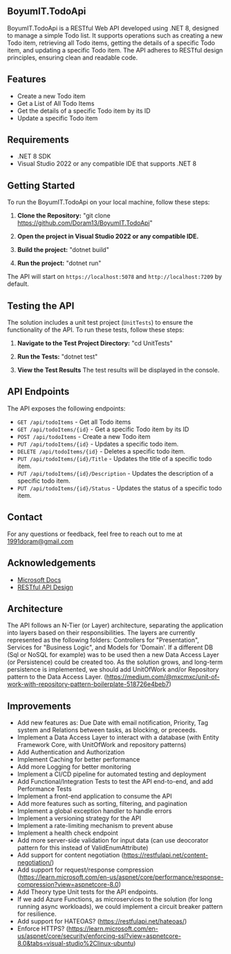 ## BoyumIT.TodoApi 

BoyumIT.TodoApi is a RESTful Web API developed using .NET 8, designed to manage a simple Todo list. It supports operations such as 
creating a new Todo item, retrieving all Todo items, getting the details of a specific Todo item,
and updating a specific Todo item. The API adheres to RESTful design principles, ensuring clean and readable code.

## Features

- Create a new Todo item
- Get a List of All Todo Items
- Get the details of a specific Todo item by its ID
- Update a specific Todo item

## Requirements

- .NET 8 SDK 
- Visual Studio 2022 or any compatible IDE that supports .NET 8

## Getting Started

To run the BoyumIT.TodoApi on your local machine, follow these steps:

1. **Clone the Repository:** "git clone https://github.com/Doram13/BoyumIT.TodoApi"

2. **Open the project in Visual Studio 2022 or any compatible IDE.**

3. **Build the project:** "dotnet build"

4. **Run the project:** "dotnet run"

The API will start on `https://localhost:5078` and `http://localhost:7209` by default.

## Testing the API

The solution includes a unit test project (`UnitTests`) to ensure the functionality of the API. To run these tests, follow these steps:

1. **Navigate to the Test Project Directory:** "cd UnitTests"

2. **Run the Tests:** "dotnet test"

3. **View the Test Results**
   The test results will be displayed in the console.

## API Endpoints

The API exposes the following endpoints:

- `GET /api/todoItems` - Get all Todo items
- `GET /api/todoItems/{id}` - Get a specific Todo item by its ID
- `POST /api/todoItems` - Create a new Todo item
- `PUT /api/todoItems/{id}` - Updates a specific todo item.
- `DELETE /api/todoItems/{id}` - Deletes a specific todo item.
- `PUT /api/todoItems/{id}/Title` - Updates the title of a specific todo item.
- `PUT /api/todoItems/{id}/Description` - Updates the description of a specific todo item.
- `PUT /api/todoItems/{id}/Status` - Updates the status of a specific todo item.

## Contact

For any questions or feedback, feel free to reach out to me at 1991doram@gmail.com

## Acknowledgements

- [Microsoft Docs](https://docs.microsoft.com/en-us/aspnet/core/web-api/?view=aspnetcore-8.0)
- [RESTful API Design](https://restfulapi.net/)

## Architecture

The API follows an N-Tier (or Layer) architecture, separating the application into layers based on their responsibilities.
The layers are currently represented as the following folders: Controllers for "Presentation", Services for "Business Logic",
and Models for 'Domain'. If a different DB (Sql or NoSQL for example) was to be used then a new Data Access Layer (or Persistence) could 
be created too.
As the solution grows, and long-term persistence is implemented, we should add UnitOfWork and/or Repository pattern to the Data Access Layer.
(https://medium.com/@mxcmxc/unit-of-work-with-repository-pattern-boilerplate-518726e4beb7)

## Improvements

- Add new features as: Due Date with email notification, Priority, Tag system and Relations between tasks, as blocking, or preceeds.
- Implement a Data Access Layer to interact with a database (with Entity Framework Core, with UnitOfWork and repository patterns)
- Add Authentication and Authorization
- Implement Caching for better performance
- Add more Logging for better monitoring
- Implement a CI/CD pipeline for automated testing and deployment
- Add Functional/Integration Tests to test the API end-to-end, and add Performance Tests
- Implement a front-end application to consume the API
- Add more features such as sorting, filtering, and pagination
- Implement a global exception handler to handle errors
- Implement a versioning strategy for the API
- Implement a rate-limiting mechanism to prevent abuse
- Implement a health check endpoint
- Add more server-side validation for input data (can use deocorator pattern for this instead of ValidEnumAttribute)
- Add support for content negotiation (https://restfulapi.net/content-negotiation/)
- Add support for request/response compression (https://learn.microsoft.com/en-us/aspnet/core/performance/response-compression?view=aspnetcore-8.0)
- Add Theory type Unit tests for the API endpoints.
- If we add Azure Functions, as microservices to the solution (for long running async workloads), we could implement a circuit breaker pattern for resilience.
- Add support for HATEOAS? (https://restfulapi.net/hateoas/)
- Enforce HTTPS? (https://learn.microsoft.com/en-us/aspnet/core/security/enforcing-ssl?view=aspnetcore-8.0&tabs=visual-studio%2Clinux-ubuntu)